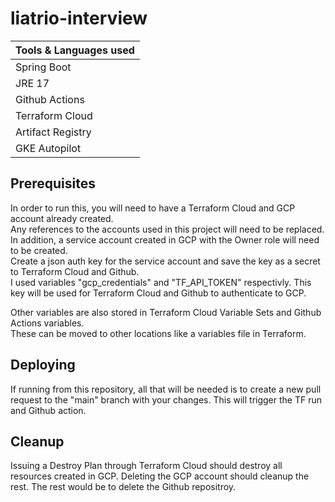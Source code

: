# liatrio-interview

|Tools & Languages used|
|----------------------|
|           Spring Boot|
|                JRE 17|
|        Github Actions|
|       Terraform Cloud|
|     Artifact Registry|
|         GKE Autopilot|

## Prerequisites
In order to run this, you will need to have a Terraform Cloud and GCP account already created.  
Any references to the accounts used in this project will need to be replaced.  
In addition, a service account created in GCP with the Owner role will need to be created.  
Create a json auth key for the service account and save the key as a secret to Terraform Cloud and Github.  
I used variables "gcp_credentials" and "TF_API_TOKEN" respectivly. This key will be used for Terraform Cloud and Github to authenticate to GCP.  

Other variables are also stored in Terraform Cloud Variable Sets and Github Actions variables.  
These can be moved to other locations like a variables file in Terraform. 

## Deploying
If running from this repository, all that will be needed is to create a new pull request to the "main" branch with your changes.  This will trigger the TF run and Github action.

## Cleanup
Issuing a Destroy Plan through Terraform Cloud should destroy all resources created in GCP. Deleting the GCP account should cleanup the rest. The rest would be to delete the Github repositroy.
